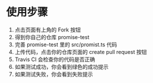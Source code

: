 # 使用步骤

1. 点击页面有上角的 Fork 按钮
2. 得到你自己的仓库 promise-test
3. 完善 promise-test 里的 src/promist.ts 代码
4. 上传代码，点击你的仓库页面的 create pull request 按钮
5. Travis CI 会检查你的代码是否正确
6. 如果测试成功，你会看到绿色的成功提示
7. 如果测试失败，你会看到失败提示
